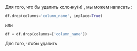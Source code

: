 Для того, что бы удалить колонку(и) , мы можем написать : 

```python 
df.drop(columns='column_name', inplace=True)
```

или 

```python 
df = df.drop(columns=['column_name'])
```

Для того, чтобы удалить 